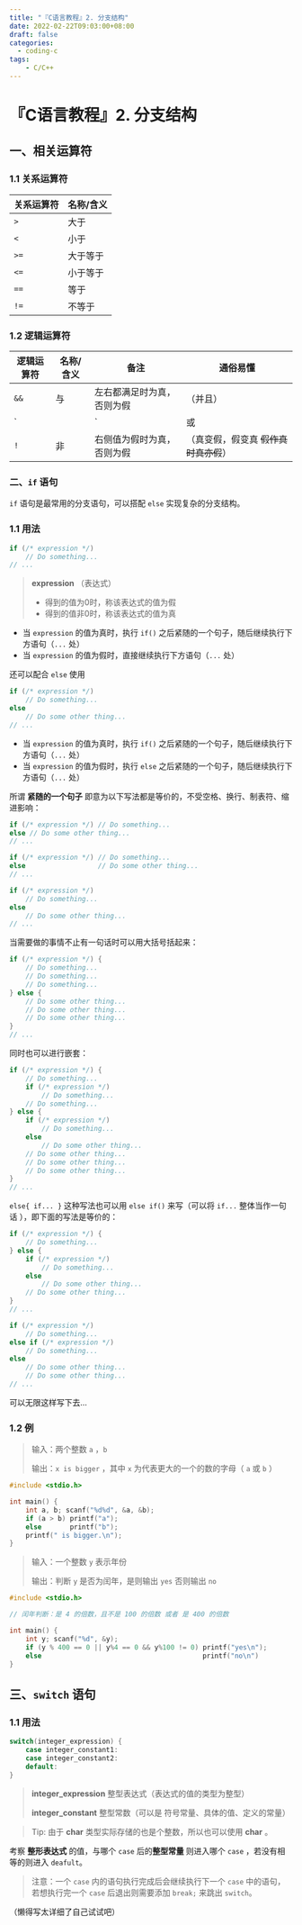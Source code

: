 ```yaml
---
title: "『C语言教程』2. 分支结构"
date: 2022-02-22T09:03:00+08:00
draft: false
categories:
  - coding-c
tags:
    - C/C++
---
```


# 『C语言教程』2. 分支结构

## 一、相关运算符

### 1.1 关系运算符

| 关系运算符 | 名称/含义 |
| ---------- | --------- |
| `>`        | 大于      |
| `<`        | 小于      |
| `>=`       | 大于等于  |
| `<=`       | 小于等于  |
| `==`       | 等于      |
| `!=`       | 不等于    |

### 1.2 逻辑运算符

| 逻辑运算符 | 名称/含义 | 备注                             | 通俗易懂                              |
| ---------- | --------- | -------------------------------- | ------------------------------------- |
| `&&`       | 与        | 左右都满足时为真，否则为假       | （并且）                              |
| `||`       | 或        | 左右任意一个满足即为真，否则为假 | （或者）                              |
| `!`        | 非        | 右侧值为假时为真，否则为假       | （真变假，假变真 ~~假作真时真亦假~~） |

### 二、`if` 语句
`if` 语句是最常用的分支语句，可以搭配 `else` 实现复杂的分支结构。

### 1.1 用法

```C
if (/* expression */)
	// Do something...
// ...
```

> **expression** （表达式）
>
> - 得到的值为0时，称该表达式的值为假
> - 得到的值非0时，称该表达式的值为真

- 当 `expression` 的值为真时，执行 `if()` 之后紧随的一个句子，随后继续执行下方语句（`...` 处）
- 当 `expression` 的值为假时，直接继续执行下方语句（`...` 处）

还可以配合 `else` 使用

```C
if (/* expression */)
	// Do something...
else
	// Do some other thing...
// ...
```

- 当 `expression` 的值为真时，执行 `if()` 之后紧随的一个句子，随后继续执行下方语句（`...` 处）
- 当 `expression` 的值为假时，执行 `else` 之后紧随的一个句子，随后继续执行下方语句（`...` 处）

所谓 **紧随的一个句子** 即意为以下写法都是等价的，不受空格、换行、制表符、缩进影响：

```C
if (/* expression */) // Do something...
else // Do some other thing...
// ...

if (/* expression */) // Do something...
else                  // Do some other thing...
// ...

if (/* expression */)
	// Do something...
else
	// Do some other thing...
// ...
```

当需要做的事情不止有一句话时可以用大括号括起来：

```C
if (/* expression */) {
	// Do something...
	// Do something...
	// Do something...
} else {
	// Do some other thing...
	// Do some other thing...
	// Do some other thing...
}
// ...
```

同时也可以进行嵌套：

```C
if (/* expression */) {
	// Do something...
	if (/* expression */)
		// Do something...
	// Do something...
} else {
	if (/* expression */)
		// Do something...
	else
		// Do some other thing...
	// Do some other thing...
	// Do some other thing...
	// Do some other thing...
}
// ...
```

`else{ if... }` 这种写法也可以用 `else if()` 来写（可以将 `if...` 整体当作一句话 ），即下面的写法是等价的：

```C
if (/* expression */) {
	// Do something...
} else {
	if (/* expression */)
        // Do something...
    else
        // Do some other thing...
	// Do some other thing...
}
// ...

if (/* expression */)
	// Do something...
else if (/* expression */)
    // Do something...
else
    // Do some other thing...
	// Do some other thing...
// ...
```

可以无限这样写下去...

### 1.2 例

> 输入：两个整数 `a` ，`b`
>
> 输出：`x is bigger` ，其中 `x` 为代表更大的一个的数的字母（ `a` 或 `b` ）

```C
#include <stdio.h>

int main() {
    int a, b; scanf("%d%d", &a, &b);
    if (a > b) printf("a");
    else       printf("b");
    printf(" is bigger.\n");
}
```

> 输入：一个整数 `y` 表示年份
>
> 输出：判断 `y` 是否为闰年，是则输出 `yes`  否则输出 `no`

```c
#include <stdio.h>

// 闰年判断：是 4 的倍数，且不是 100 的倍数 或者 是 400 的倍数

int main() {
    int y; scanf("%d", &y);
    if (y % 400 == 0 || y%4 == 0 && y%100 != 0) printf("yes\n");
    else                                        printf("no\n")
}
```

## 三、`switch` 语句

### 1.1 用法

```C
switch(integer_expression) {
	case integer_constant1:
	case integer_constant2:
	default:
}
```

> **integer_expression** 整型表达式（表达式的值的类型为整型）
>
> **integer_constant** 整型常数（可以是 符号常量、具体的值、定义的常量）

> Tip: 由于 **char** 类型实际存储的也是个整数，所以也可以使用 **char** 。

考察 **整形表达式** 的值，与哪个 `case` 后的**整型常量** 则进入哪个 `case` ，若没有相等的则进入 `deafult`。

> 注意：一个 `case` 内的语句执行完成后会继续执行下一个 `case` 中的语句，若想执行完一个 `case` 后退出则需要添加 `break;` 来跳出 `switch`。

（懒得写太详细了自己试试吧）